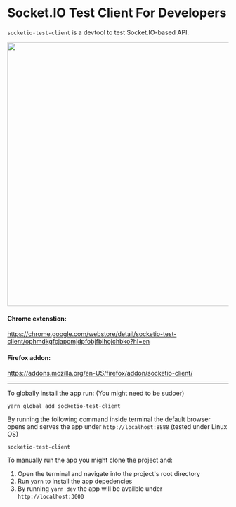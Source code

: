# Socket.IO Test Client For Developers

`socketio-test-client` is a devtool to test Socket.IO-based API.


<img src="https://user-images.githubusercontent.com/7148972/177484177-0c824dc1-6d41-4c12-942e-ecc08ffba9fe.png" align="center" width="600">

#### Chrome extenstion:
https://chrome.google.com/webstore/detail/socketio-test-client/ophmdkgfcjapomjdpfobjfbihojchbko?hl=en

#### Firefox addon:
https://addons.mozilla.org/en-US/firefox/addon/socketio-client/

------------------
To globally install the app run: (You might need to be sudoer)

```
yarn global add socketio-test-client
```
By running the following command inside terminal the default browser opens and serves the app under `http://localhost:8888` (tested under Linux OS)

```
socketio-test-client
```

To manually run the app you might clone the project and: 

1. Open the terminal and navigate into the project's root directory
2. Run `yarn` to install the app depedencies
3. By running `yarn dev` the app will be availble under `http://localhost:3000`



